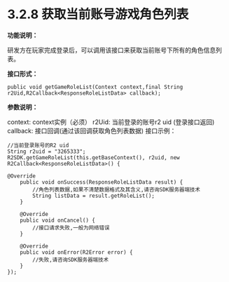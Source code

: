 # 3.2.8 获取当前账号游戏角色列表

**功能说明：**

研发方在玩家完成登录后，可以调用该接口来获取当前账号下所有的角色信息列表。

**接口形式：**

```text
public void getGameRoleList(Context context,final String r2Uid,R2Callback<ResponseRoleListData> callback);
```

**参数说明：**

context: context实例（必须） r2Uid: 当前登录的账号r2 uid \(登录接口返回\) callback: 接口回调\(通过该回调获取角色列表数据\) 接口示例：

```text
//当前登录账号的R2 uid
String r2uid = "3265333";
R2SDK.getGameRoleList(this.getBaseContext(), r2uid, new R2Callback<ResponseRoleListData>() {

@Override
    public void onSuccess(ResponseRoleListData result) {
        //角色列表数据,如果不清楚数据格式及其含义,请咨询SDK服务器端技术
        String listData = result.getRoleList();
    }

    @Override
    public void onCancel() {
        //接口请求失败,一般为网络错误
    }

    @Override
    public void onError(R2Error error) {
        //失败,请咨询SDK服务器端技术
    }
});
```

